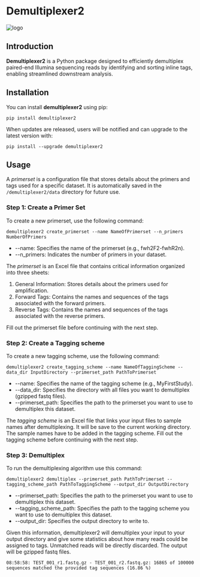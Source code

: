 # Demultiplexer2

![logo](https://github.com/user-attachments/assets/e9c034d1-be0f-4e06-a78d-95fcaf03e926)

## Introduction 

**Demultiplexer2** is a Python package designed to efficiently demultiplex paired-end Illumina sequencing reads by identifying and sorting inline tags, enabling streamlined downstream analysis.

## Installation

You can install **demultiplexer2** using pip:

```
pip install demultiplexer2
```

When updates are released, users will be notified and can upgrade to the latest version with:

```
pip install --upgrade demultiplexer2
```

##  Usage

A *primerset* is a configuration file that stores details about the primers and tags used for a specific dataset. It is automatically saved in the `/demultiplexer2/data` directory for future use.

### Step 1: Create a Primer Set

To create a new primerset, use the following command:

```
demultiplexer2 create_primerset --name NameOfPrimerset --n_primers NumberOfPrimers
```
* --name: Specifies the name of the primerset (e.g., fwh2F2-fwhR2n).
* --n_primers: Indicates the number of primers in your dataset.

The *primerset* is an Excel file that contains critical information organized into three sheets:

1. General Information: Stores details about the primers used for amplification.
2. Forward Tags: Contains the names and sequences of the tags associated with the forward primers.
3. Reverse Tags: Contains the names and sequences of the tags associated with the reverse primers.

Fill out the primerset file before continuing with the next step.

### Step 2: Create a Tagging scheme

To create a new tagging scheme, use the following command:

```
demultiplexer2 create_tagging_scheme --name NameOfTaggingScheme --data_dir InputDirectory --primerset_path PathToPrimerset
```
* --name: Specifies the name of the tagging scheme (e.g., MyFirstStudy).
* --data_dir: Specifies the directory with all files you want to demultiplex (gzipped fastq files).
* --primerset_path: Specifies the path to the primerset you want to use to demultiplex this dataset.

The *tagging scheme* is an Excel file that links your input files to sample names after demultiplexing. It will be save to the current working directory.
The sample names have to be added in the tagging scheme. Fill out the tagging scheme before continuing with the next step.

### Step 3: Demultiplex

To run the demultiplexing algorithm use this command:

```
demultiplexer2 demultiplex --primerset_path PathToPrimerset --tagging_scheme_path PathToTaggingScheme --output_dir OutputDirectory
```
* --primerset_path: Specifies the path to the primerset you want to use to demultiplex this dataset.
* --tagging_scheme_path: Specifies the path to the tagging scheme you want to use to demultiplex this dataset.
* --output_dir: Specifies the output directory to write to.

Given this information, demultiplexer2 will demultiplex your input to your output directory and give some statistics about how many reads could be assigned to tags. Unmatched reads will be directly discarded. The output will be gzipped fastq files.

```
08:58:58: TEST_001_r1.fastq.gz - TEST_001_r2.fastq.gz: 16865 of 100000 sequences matched the provided tag sequences (16.86 %)
```

